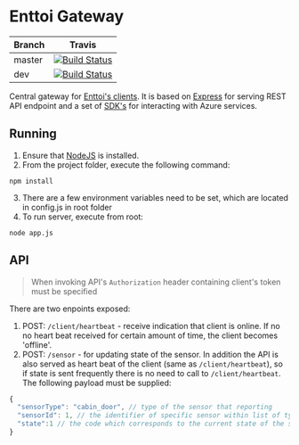 # Enttoi Gateway

|Branch|Travis|
|------|:------:|
|master|[![Build Status](https://img.shields.io/travis/Enttoi/enttoi-gateway/master.svg)](https://travis-ci.org/Enttoi/enttoi-gateway)|
|dev   |[![Build Status](https://img.shields.io/travis/Enttoi/enttoi-gateway/dev.svg)](https://travis-ci.org/Enttoi/enttoi-gateway)|

Central gateway for [Enttoi's clients](https://github.com/Enttoi/enttoi-client). It is based on [Express](https://github.com/strongloop/express) for serving REST API endpoint and a set of [SDK's](https://github.com/Azure/azure-sdk-for-node) for interacting with Azure services.

## Running 

1. Ensure that [NodeJS](http://nodejs.org/) is installed. 
2. From the project folder, execute the following command:

  ```shell
  npm install
  ```
3. There are a few environment variables need to be set, which are located in config.js in root folder
4. To run server, execute from root:

  ```shell
  node app.js
  ```

## API

> When invoking API's `Authorization` header containing client's token must be specified

There are two enpoints exposed:

1. POST: `/client/heartbeat` - receive indication that client is online. If no no heart beat received for certain amount of time, 
the client becomes 'offline'. 
2. POST: `/sensor` - for updating state of the sensor. In addition the API is also served as heart beat of the 
client (same as `/client/heartbeat`), so if state is sent frequently there is no need to call to `/client/heartbeat`.
The following payload must be supplied:
```js
{
  "sensorType": "cabin_door", // type of the sensor that reporting
  "sensorId": 1, // the identifier of specific sensor within list of types
  "state":1 // the code which corresponds to the current state of the sensor - can be either 0 or 1
}  
  ```



